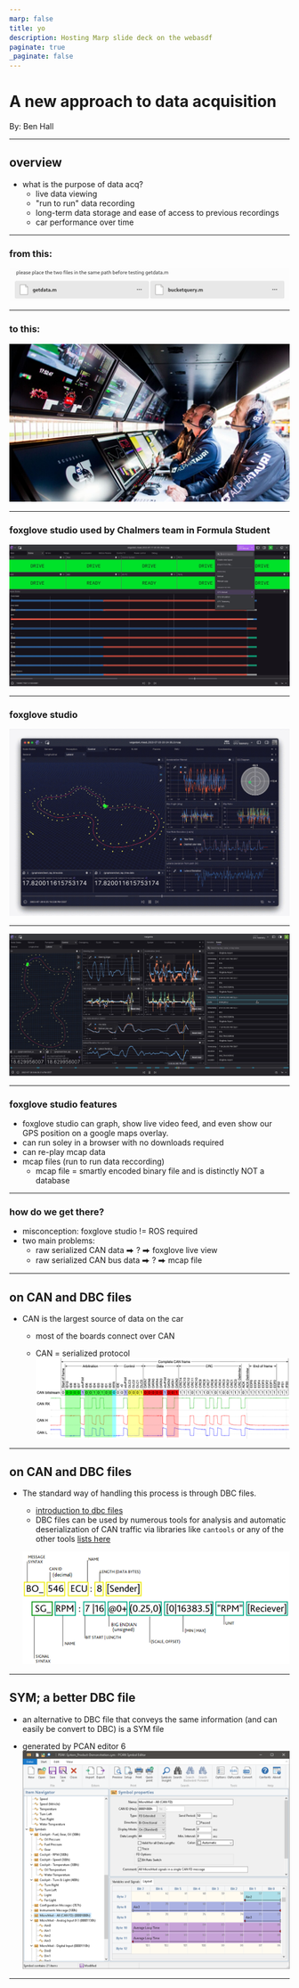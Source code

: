 ```yaml
---
marp: false
title: yo
description: Hosting Marp slide deck on the webasdf
paginate: true
_paginate: false
---
```


# <!--fit--> A new approach to data acquisition

By: Ben Hall

---
## overview
- what is the purpose of data acq?
    - live data viewing
    - "run to run" data recording
    - long-term data storage and ease of access to previous recordings
    - car performance over time

---
### from this:
![Alt text](https://raw.githubusercontent.com/RCMast3r/data_acq_presentation/master/image-4.png)

---
### to this:
![Alt text](https://raw.githubusercontent.com/RCMast3r/data_acq_presentation/master/image-5.png)

---
### foxglove studio used by Chalmers team in Formula Student
![Alt text](https://raw.githubusercontent.com/RCMast3r/data_acq_presentation/master/image-6.png)

---
### foxglove studio

![gif](https://raw.githubusercontent.com/RCMast3r/data_acq_presentation/master/extension.gif)

---
![Alt text](https://raw.githubusercontent.com/RCMast3r/data_acq_presentation/master/image-7.png)

---
### foxglove studio features
- foxglove studio can graph, show live video feed, and even show our GPS position on a google maps overlay.
- can run soley in a browser with no downloads required
- can re-play mcap data
- mcap files (run to run data reccording)
    - mcap file = smartly encoded binary file and is distinctly NOT a database

---
### how do we get there?
- misconception: foxglove studio != ROS required
- two main problems:
    - raw serialized CAN data ⮕ ? ⮕ foxglove live view 
    - raw serialized CAN bus data ⮕ ? ⮕ mcap file 
---
## on CAN and DBC files
- CAN is the largest source of data on the car
    - most of the boards connect over CAN
    
    - CAN = serialized protocol
    ![CAN data](https://raw.githubusercontent.com/RCMast3r/data_acq_presentation/master/image.png)

---
## on CAN and DBC files
- The standard way of handling this process is through DBC files.
    - [introduction to dbc files](https://www.csselectronics.com/pages/can-dbc-file-database-intro)
    - DBC files can be used by numerous tools for analysis and automatic deserialization of CAN traffic via libraries like `cantools` or any of the other tools [lists here](https://github.com/iDoka/awesome-canbus?tab=readme-ov-file#converters-and-parsers)

    ![bg right 90%](https://raw.githubusercontent.com/RCMast3r/data_acq_presentation/master/image-2.png)
---

## SYM; a better DBC file
- an alternative to DBC file that conveys the same information (and can easily be convert to DBC) is a SYM file
    
- generated by PCAN editor 6
![bg right 95%](https://raw.githubusercontent.com/RCMast3r/data_acq_presentation/master/image-3.png)

---
